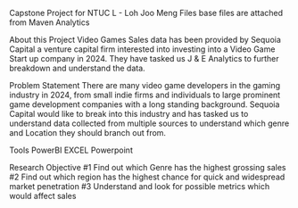 Capstone Project for NTUC L - Loh Joo Meng Files base files are attached from Maven Analytics

About this Project
Video Games Sales data has been provided by Sequoia Capital a venture capital firm interested into investing into a Video Game Start up company in 2024. They have tasked us J & E Analytics to further breakdown and understand the data.

Problem Statement
There are many video game developers in the gaming industry in 2024, from small indie firms and individuals to large prominent game development companies with a long standing background. Sequoia Capital would like to break into this industry and has tasked us to understand data collected from multiple sources to understand which genre and Location they should branch out from.

Tools
PowerBI
EXCEL
Powerpoint

Research Objective
#1 Find out which Genre has the highest grossing sales
#2 Find out which region has the highest chance for quick and widespread market penetration
#3 Understand and look for possible metrics which would affect sales
